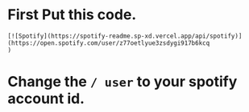 # First Put this code.
```
[![Spotify](https://spotify-readme.sp-xd.vercel.app/api/spotify)](https://open.spotify.com/user/z77oetlyue3zsdygi917b6kcq
)
```
# Change the ```/ user``` to your spotify account id. 
